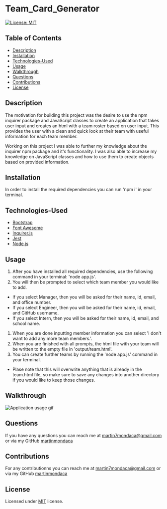 # Team_Card_Generator

[![License: MIT](https://img.shields.io/badge/License-MIT-yellow.svg)](https://opensource.org/licenses/MIT)

  ## Table of Contents
  
  * [Description](#description)
  * [Installation](#installation)
  * [Technologies-Used](#technologies-used)
  * [Usage](#usage)
  * [Walkthrough](#walkthrough)
  * [Questions](#questions)
  * [Contributions](#contributions)
  * [License](#license)

  ## Description

  The motivation for building this project was the desire to use the npm inquirer package and JavaScript classes to create an application that takes user input and creates an html with a team roster based on user input. This provides the user with a clean and quick look at their team with useful information for each team member.

  Working on this project I was able to further my knowledge about the inquirer npm package and it's functionality. I was also able to increase my knowledge on JavaScript classes and how to use them to create objects based on provided information.

  ## Installation

  In order to install the required dependencies you can run 'npm i' in your terminal.

  ## Technologies-Used

  * [Bootstrap](https://getbootstrap.com/)
  * [Font Awesome](https://fontawesome.com/)
  * [Inquirer.js](https://www.npmjs.com/package/inquirer)
  * [Jest](https://jestjs.io/)
  * [Node.js](https://nodejs.org/en/)

  ## Usage

  1. After you have installed all required dependencies, use the following command in your terminal: 'node app.js'.
  1. You will then be prompted to select which team member you would like to add.
  * If you select Manager, then you will be asked for their name, id, email, and office number.
  * If you select Engineer, then you will be asked for their name, id, email, and GitHub username.
  * If you select Intern, then you will be asked for their name, id, email, and school name.
  1. When you are done inputting member information you can select 'I don't want to add any more team members.'.
  1. When you are finished with all prompts, the html file with your team will be written to the empty file in 'output/team.html'.
  1. You can create further teams by running the 'node app.js' command in your terminal.
  * Plase note that this will overwrite anything that is already in the team.html file, so make sure to save any changes into another directory if you would like to keep those changes.

  ## Walkthrough

  ![Application usage gif](media/team-generator.gif)

  ## Questions  

  If you have any questions you can reach me at martin7mondaca@gmail.com or via my GitHub [martinmondaca](https://github.com/martinmondaca)

  ## Contributions

  For any contributionns you can reach me at martin7mondaca@gmail.com or via my GitHub [martinmondaca](https://github.com/martinmondaca)

  ## License

  Licensed under [MIT](https://choosealicense.com/licenses/mit/) license.